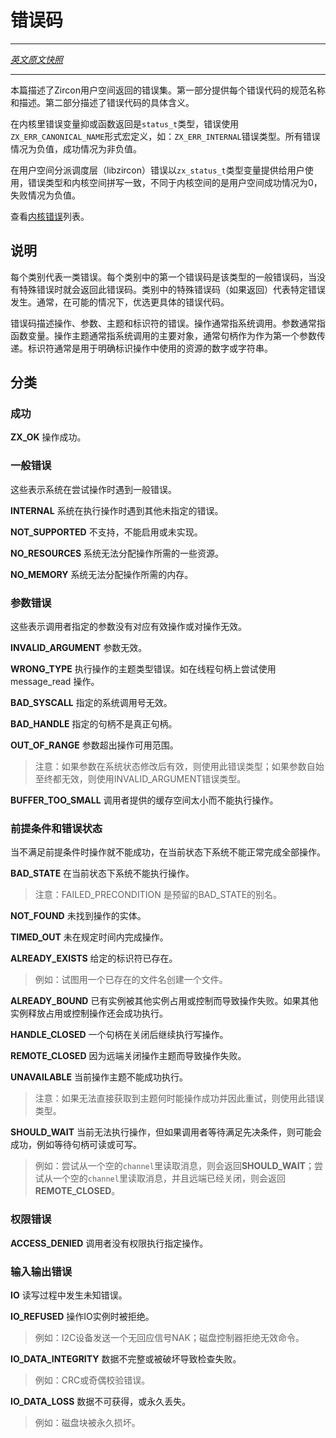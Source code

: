 <!-- # Errors -->
# 错误码

----

[*英文原文快照*](https://github.com/fuchsia-mirror/zircon/blob/3719298073ad6adc5491a1f2a169af5293314208/docs/errors.md)

----

<!-- 
This describes the set of userspace-exposed errors used in Zircon. The first section provides the
canonical names and description of each error code. The second section provides the concrete values. 
-->
本篇描述了Zircon用户空间返回的错误集。第一部分提供每个错误代码的规范名称和描述。第二部分描述了错误代码的具体含义。

<!-- 
Within the kernel, errors are typically resulted as variables of type `status_t` and errors are
defined by macros of the form `ZX_ERR_CANONICAL_NAME` e.g. `ZX_ERR_INTERNAL`. All error cases are negative
values and success is represented by a non-negative value. 
-->
在内核里错误变量抑或函数返回是`status_t`类型，错误使用`ZX_ERR_CANONICAL_NAME`形式宏定义，如：`ZX_ERR_INTERNAL`错误类型。所有错误情况为负值，成功情况为非负值。

<!-- 
In userspace the syscall dispatch layer (libzircon) exposes the result values as variables of type
`zx_status_t` that currently use the same spelling and values as the kernel for errors, but which
will transition to using 0 for success and positive values for errors. 
-->
在用户空间分派调度层（libzircon）错误以`zx_status_t`类型变量提供给用户使用，错误类型和内核空间拼写一致，不同于内核空间的是用户空间成功情况为0，失败情况为负值。

<!-- 
See [Kernel internal errors](kernel_internal_errors.md) for a list of kernel-internal values. 
-->
查看[内核错误](https://github.com/fuchsia-mirror/zircon/blob/master/docs/errors.md)列表。

<!-- ## Descriptions -->
## 说明

<!-- 
Each category represents a class of errors. The first error code in each category is the generic
code for that category and is used when no more specific code applies. Further error codes (if any)
within a category represent particular types of errors within the class. In general, more specific
error codes are preferred where possible. 
-->
每个类别代表一类错误。每个类别中的第一个错误码是该类型的一般错误码，当没有特殊错误时就会返回此错误码。类别中的特殊错误码（如果返回）代表特定错误发生。通常，在可能的情况下，优选更具体的错误代码。

<!-- 
Errors are described in terms of an operation, arguments, a subject, and identifiers. An operation
is typically a function or system call. Arguments are typically the parameters to the call. The
subject of an operation is the primary object the operation acts on, typically a handle and
typically passed as the first argument. Identifiers are typically numbers or strings intended to
unambiguously identify a resource used in the operation. 
-->
错误码描述操作、参数、主题和标识符的错误。操作通常指系统调用。参数通常指函数变量。操作主题通常指系统调用的主要对象，通常句柄作为作为第一个参数传递。标识符通常是用于明确标识操作中使用的资源的数字或字符串。

<!-- ## Categories -->
## 分类

<!-- ### Success -->
### 成功

<!-- 
**ZX\_OK**
 Operation succeeded. 
 -->
**ZX\_OK** 操作成功。

<!-- ### General errors -->
### 一般错误

<!-- 
These indicate that the system hit a general error while attempting the operation. 
-->
这些表示系统在尝试操作时遇到一般错误。

<!-- 
**INTERNAL**
  The system encountered an otherwise unspecified error while performing the operation. 
-->
**INTERNAL** 系统在执行操作时遇到其他未指定的错误。

<!-- 
**NOT\_SUPPORTED**
  The operation is not supported, implemented, or enabled. 
-->
**NOT\_SUPPORTED** 不支持，不能启用或未实现。

<!-- 
**NO\_RESOURCES**
  The system was not able to allocate some resource needed for the operation. 
-->
**NO\_RESOURCES** 系统无法分配操作所需的一些资源。

<!-- 
**NO\_MEMORY**
  The system was not able to allocate memory needed for the operation. 
-->
**NO\_MEMORY** 系统无法分配操作所需的内存。

<!-- ### Parameter errors -->
### 参数错误

<!-- 
These indicate that the caller specified a parameter that does not specify a valid operation or that
is invalid for the specified operation. 
-->
这些表示调用者指定的参数没有对应有效操作或对操作无效。

<!-- 
**INVALID\_ARGUMENT**
  An argument is invalid. 
-->
**INVALID\_ARGUMENT** 参数无效。

<!-- 
**WRONG\_TYPE**
  The subject of the operation is the wrong type to perform the operation.
  Example: Attempting a message\_read on a thread handle. 
-->
**WRONG\_TYPE** 执行操作的主题类型错误。如在线程句柄上尝试使用 message\_read 操作。

<!-- 
**BAD\_SYSCALL**
  The specified syscall number is invalid. 
-->
**BAD\_SYSCALL** 指定的系统调用号无效。

<!-- 
**BAD\_HANDLE**
  A specified handle value does not refer to a handle. 
-->
**BAD\_HANDLE** 指定的句柄不是真正句柄。

<!-- 
**OUT\_OF\_RANGE**
  An argument is outside the valid range for this operation.
   Note: This is used when the argument may be valid if the system changes state, unlike
    INVALID\_ARGUMENT which is used when the argument will never be valid. 
-->
**OUT\_OF\_RANGE** 参数超出操作可用范围。
>注意：如果参数在系统状态修改后有效，则使用此错误类型；如果参数自始至终都无效，则使用INVALID\_ARGUMENT错误类型。

<!-- 
**BUFFER\_TOO\_SMALL**
  A caller provided buffer is too small for this operation. 
-->
**BUFFER\_TOO\_SMALL** 调用者提供的缓存空间太小而不能执行操作。

<!-- ### Precondition or state errors -->
### 前提条件和错误状态

<!-- 
These indicate that the operation could not succeed because the preconditions for the operation are
not satisfied or the system is unable to complete the operation in its current state. 
-->
当不满足前提条件时操作就不能成功，在当前状态下系统不能正常完成全部操作。

<!-- 
**BAD\_STATE**
  The system is unable to perform the operation in its current state.
   Note: FAILED\_PRECONDITION is a reserved alias for this error 
-->
**BAD\_STATE** 在当前状态下系统不能执行操作。
>注意：FAILED\_PRECONDITION 是预留的BAD\_STATE的别名。

<!-- 
**NOT\_FOUND**
  The requested entity was not found. 
-->
**NOT\_FOUND** 未找到操作的实体。

<!-- 
**TIMED\_OUT**
  The time limit for the operation elapsed before the operation completed. 
-->
**TIMED\_OUT** 未在规定时间内完成操作。

<!-- 
**ALREADY\_EXISTS**
  An object with the specified identifier already exists.
  Example: Attempting to create a file when a file already exists with that name. 
-->
**ALREADY\_EXISTS** 给定的标识符已存在。
>例如：试图用一个已存在的文件名创建一个文件。

<!-- 
**ALREADY\_BOUND**
  The operation failed because the named entity is already owned or controlled by another entity.
  The operation could succeed later if the current owner releases the entity. 
-->
**ALREADY\_BOUND** 已有实例被其他实例占用或控制而导致操作失败。如果其他实例释放占用或控制操作还会成功执行。

<!-- 
**HANDLE\_CLOSED**
  A handle being waited on was closed. 
-->
**HANDLE\_CLOSED** 一个句柄在关闭后继续执行写操作。

<!-- 
**REMOTE\_CLOSED**
  The operation failed because the remote end of the subject of the operation was closed. 
-->
**REMOTE\_CLOSED** 因为远端关闭操作主题而导致操作失败。

<!-- 
**UNAVAILABLE**
  The subject of the operation is currently unable to perform the operation.
  Note: This is used when there's no direct way for the caller to observe when the subject will be
  able to perform the operation and should thus retry. 
-->
**UNAVAILABLE** 当前操作主题不能成功执行。
>注意：如果无法直接获取到主题何时能操作成功并因此重试，则使用此错误类型。

<!-- 
**SHOULD\_WAIT**
  The operation cannot be performed currently but potentially could succeed if the caller waits for
  a prerequisite to be satisfied, for example waiting for a handle to be readable or writable.
  Example: Attempting to read from a channel that has no messages waiting but has an open
  remote will return **SHOULD\_WAIT**. Attempting to read from a channel that has no messages
  waiting and has a closed remote end will return **REMOTE\_CLOSED**. 
-->
**SHOULD\_WAIT** 当前无法执行操作，但如果调用者等待满足先决条件，则可能会成功，例如等待句柄可读或可写。
>例如：尝试从一个空的`channel`里读取消息，则会返回**SHOULD\_WAIT**；尝试从一个空的`channel`里读取消息，并且远端已经关闭，则会返回**REMOTE\_CLOSED**。

<!-- ### Permission errors -->
### 权限错误

<!-- 
**ACCESS\_DENIED**
  The caller did not have permission to perform the specified operation. 
-->
**ACCESS\_DENIED** 调用者没有权限执行指定操作。

<!-- ### Input/output errors -->
### 输入输出错误

<!-- 
**IO**
  Otherwise unspecified error occurred during I/O. 
-->
**IO** 读写过程中发生未知错误。

<!-- 
**IO\_REFUSED**
  The entity the I/O operation is being performed on rejected the operation.
  Example: an I2C device NAK'ing a transaction or a disk controller rejecting an invalid command. 
-->
**IO\_REFUSED** 操作IO实例时被拒绝。
>例如：I2C设备发送一个无回应信号NAK；磁盘控制器拒绝无效命令。

<!-- 
**IO\_DATA\_INTEGRITY**
  The data in the operation failed an integrity check and is possibly corrupted.
  Example: CRC or Parity error. 
-->
**IO\_DATA\_INTEGRITY** 数据不完整或被破坏导致检查失败。
>例如：CRC或奇偶校验错误。

<!-- 
**IO\_DATA\_LOSS**
  The data in the operation is currently unavailable and may be permanently lost.
  Example: A disk block is irrecoverably damaged. 
-->
**IO\_DATA\_LOSS** 数据不可获得，或永久丢失。
>例如：磁盘块被永久损坏。
